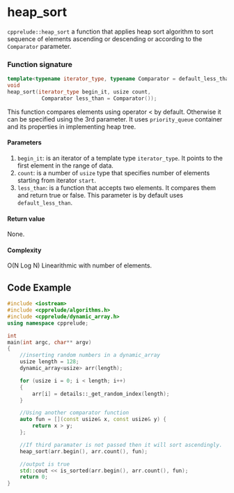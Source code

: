# heap_sort

`cpprelude::heap_sort` a function that applies heap sort algorithm to  sort sequence of elements  ascending or descending or according to the `Comparator` parameter.

### Function signature

```c++
template<typename iterator_type, typename Comparator = default_less_than<typename iterator_type::data_type>>
void
heap_sort(iterator_type begin_it, usize count, 
           Comparator less_than = Comparator());
```

This function compares elements using operator < by default. Otherwise it can be specified using the 3rd parameter. It uses `priority_queue` container and its properties in implementing heap tree.

#### Parameters

1. `begin_it`: is an iterator of a template type `iterator_type`. It points to the first element in the range of data.
2. `count`: is a number of `usize` type that specifies number of elements starting from iterator `start`.
3. `less_than`: is a function that accepts two elements. It compares them and return true or false. This parameter is by default uses `default_less_than`.

#### Return value

None.

#### Complexity

O(N Log N) Linearithmic with number of elements.

## Code Example

```c++
#include <iostream>
#include <cpprelude/algorithms.h>
#include <cpprelude/dynamic_array.h>
using namespace cpprelude;

int
main(int argc, char** argv)
{
	//inserting random numbers in a dynamic_array
	usize length = 128;
	dynamic_array<usize> arr(length);

	for (usize i = 0; i < length; i++)
	{
		arr[i] = details::_get_random_index(length);
	}

	//Using another comparator function
	auto fun = [](const usize& x, const usize& y) {
		return x > y;
	};

	//If third paramater is not passed then it will sort ascendingly.
	heap_sort(arr.begin(), arr.count(), fun);

	//output is true
	std::cout << is_sorted(arr.begin(), arr.count(), fun);
	return 0;
}
```

